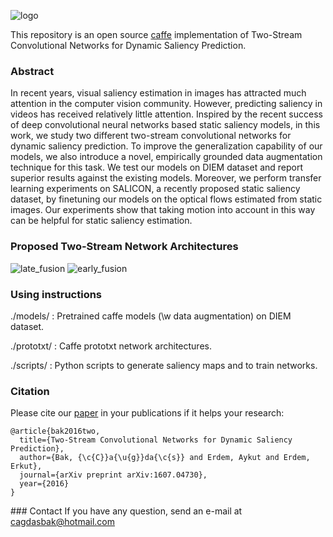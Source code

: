 ![logo](https://raw.githubusercontent.com/cagdasbak/dynamicsaliency/master/img/title.png)

This repository is an open source [caffe](http://caffe.berkeleyvision.org/) implementation of Two-Stream Convolutional Networks for Dynamic Saliency Prediction.

### Abstract

In recent years, visual saliency estimation in images has attracted much attention in the computer vision community.
However, predicting saliency in videos has received relatively little attention. Inspired by the recent success of deep
convolutional neural networks based static saliency models, in this work, we study two different two-stream convolutional
networks for dynamic saliency prediction. To improve the generalization capability of our models, we also
introduce a novel, empirically grounded data augmentation technique for this task. We test our models on DIEM
dataset and report superior results against the existing models. Moreover, we perform transfer learning experiments on
SALICON, a recently proposed static saliency dataset, by finetuning our models on the optical flows estimated from static images. Our experiments show that taking motion into account in this way can be helpful for static saliency estimation.

### Proposed Two-Stream Network Architectures

![late_fusion](https://raw.githubusercontent.com/cagdasbak/dynamicsaliency/master/img/late.png)
![early_fusion](https://raw.githubusercontent.com/cagdasbak/dynamicsaliency/master/img/early.png)

    
### Using instructions

./models/   : Pretrained caffe models (\w data augmentation) on DIEM dataset.

./prototxt/ : Caffe prototxt network architectures.

./scripts/  : Python scripts to generate saliency maps and to train networks.  

### Citation

Please cite our [paper](https://arxiv.org/pdf/1607.04730v1.pdf) in your publications if it helps your research:
````
@article{bak2016two,
  title={Two-Stream Convolutional Networks for Dynamic Saliency Prediction},
  author={Bak, {\c{C}}a{\u{g}}da{\c{s}} and Erdem, Aykut and Erdem, Erkut},
  journal={arXiv preprint arXiv:1607.04730},
  year={2016}
}

````

### Contact
If you have any question, send an e-mail at cagdasbak@hotmail.com
